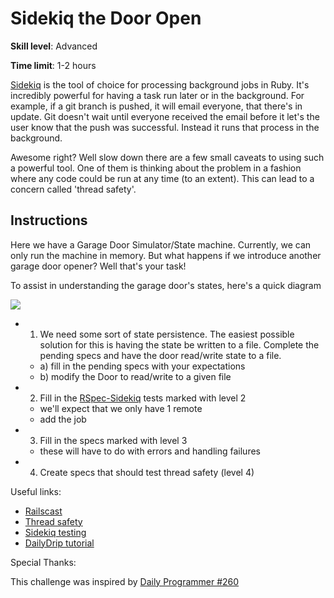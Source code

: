 # Sidekiq the Door Open

**Skill level**: Advanced

**Time limit**: 1-2 hours

[Sidekiq] is the tool of choice for processing background jobs in Ruby. It's incredibly powerful for having a task run later or in the background. For example, if a git branch is pushed, it will email everyone, that there's in update. Git doesn't wait until everyone received the email before it let's the user know that the push was successful. Instead it runs that process in the background.

Awesome right? Well slow down there are a few small caveats to using such a powerful tool. One of them is thinking about the problem in a fashion where any code could be run at any time (to an extent). This can lead to a concern called 'thread safety'.

## Instructions

Here we have a Garage Door Simulator/State machine. Currently, we can only run the machine in memory. But what happens if we introduce another garage door opener? Well that's your task!

To assist in understanding the garage door's states, here's a quick diagram

![](https://github.com/paradime/sidekiq-the-door-open/blob/master/state-machine.png)

- 1) We need some sort of state persistence. The easiest possible solution for this is having the state be written to a file. Complete the pending specs and have the door read/write state to a file.
  - a) fill in the pending specs with your expectations
  - b) modify the Door to read/write to a given file
- 2) Fill in the [RSpec-Sidekiq] tests marked with level 2
  - we'll expect that we only have 1 remote
  - add the job
- 3) Fill in the specs marked with level 3
  - these will have to do with errors and handling failures
- 4) Create specs that should test thread safety (level 4)

Useful links:
- [Railscast]
- [Thread safety]
- [Sidekiq testing]
- [DailyDrip tutorial]

Special Thanks:

This challenge was inspired by [Daily Programmer #260]

[Sidekiq testing]:https://github.com/mperham/sidekiq/wiki/Testing
[Thread safety]:http://lucaguidi.com/2014/03/27/thread-safety-with-ruby.html
[DailyDrip tutorial]:https://www.youtube.com/watch?v=bfPb1zD91Rg&list=PLjeHh2LSCFrWGT5uVjUuFKAcrcj5kSai1
[Railscast]:http://railscasts.com/episodes/366-sidekiq
[RSpec-Sidekiq]:https://github.com/philostler/rspec-sidekiq
[Daily Programmer #260]:https://www.reddit.com/r/dailyprogrammer/comments/4cb7eh/20160328_challenge_260_easy_garage_door_opener/
[Sidekiq]:http://sidekiq.org/
